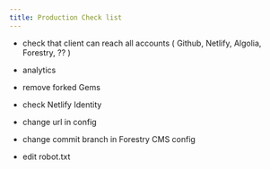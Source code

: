 ```yaml
---
title: Production Check list
---
```


 - check that client can reach all accounts
   ( Github, Netlify, Algolia, Forestry, ?? )

 - analytics

 - remove forked Gems

 - check Netlify Identity

 - change url in config

 - change commit branch in Forestry CMS config

 - edit robot.txt
